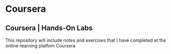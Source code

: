 # Coursera
 ## Coursera | Hands-On Labs 

This repository will include notes and exercises that I have completed at the online-learning platfom Coursera
